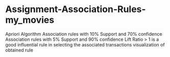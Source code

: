 # Assignment-Association-Rules-my_movies
Apriori Algorithm  Association rules with 10% Support and 70% confidence Association rules with 5% Support and 90% confidence Lift Ratio > 1 is a good influential rule in selecting the associated transactions  visualization of obtained rule

